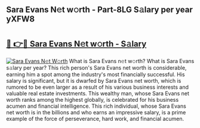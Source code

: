 ## Sara Evans N𝚎t w𝚘rth - Part-8LG S𝚊lary per year yXFW8

# <h2><a href="http://gc2wa9.nevu.top/?p=Sara+Evans">🔗 👉🔴 Sara Evans N𝚎t w𝚘rth - S𝚊lary</a></h2>

[![Sara Evans N𝚎t W𝚘rth](https://i.imgur.com/Oavwk0R.jpeg)](http://gc2wa9.nevu.top/?p=Sara+Evans)
What is Sara Evans n𝚎t w𝚘rth? What is Sara Evans s𝚊lary per year?
This rich person's Sara Evans net worth is considerable, earning him a spot among the industry's most financially successful. His salary is significant, but it is dwarfed by Sara Evans net worth, which is rumored to be even larger as a result of his various business interests and valuable real estate investments. This wealthy man, whose Sara Evans net worth ranks among the highest globally, is celebrated for his business acumen and financial intelligence. This rich individual, whose Sara Evans net worth is in the billions and who earns an impressive salary, is a prime example of the force of perseverance, hard work, and financial acumen.
